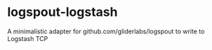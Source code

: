 # logspout-logstash
A minimalistic adapter for github.com/gliderlabs/logspout to write to Logstash TCP
